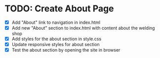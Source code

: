 # TODO: Create About Page

- [x] Add "About" link to navigation in index.html
- [x] Add new "About" section to index.html with content about the welding shop
- [x] Add styles for the about section in style.css
- [x] Update responsive styles for about section
- [x] Test the about section by opening the site in browser
